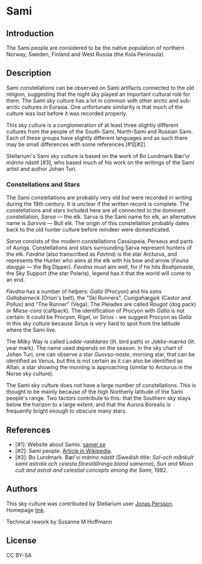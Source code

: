 # Sami

## Introduction

The Sami people are considered to be the native population of northern Norway,
Sweden, Finland and West Russia (the Kola Peninsula).

## Description

Sami constellations can be observed on Sami artifacts connected to the old
religion, suggesting that the night sky played an important cultural role for
them. The Sami sky culture has a lot in common with other arctic and sub-arctic
cultures in Eurasia. One unfortunate similarity is that much of the culture was
lost before it was recorded properly.

This sky culture is a conglomeration of at least three slightly different
cultures from the people of the South-Sami, North-Sami and Russian Sami. Each
of these groups have slightly different languages and as such there may be
small differences with some references [#1][#2].

Stellarium's Sami sky culture is based on the work of Bo Lundmark _Bæi'vi mánno
nástit_ [#3], who based much of his work on the writings of the Sami artist and
author Johan Turi.

### Constellations and Stars

The Sami constellations are probably very old but were recorded in writing
during the 19th century. It is unclear if the written record is complete. The
constellations and stars included here are all connected to the dominant
constellation, _Sarva_ — the elk. Sarva is the Sami name for elk, an
alternative name is _Sarvvis_ — Bull elk. The origin of this constellation
probably dates back to the old hunter culture before reindeer were
domesticated.

_Sarva_ consists of the modern constellations Cassiopeia, Perseus and parts of
Auriga. Constellations and stars surrounding Sarva represent hunters of the
elk. _Favdna_ (also transcribed as _Favtna_) is the star Arcturus, and
represents the Hunter who aims at the elk with his bow and arrow (_Fauna
davgge_ — the Big Dipper). _Favdna_ must aim well, for if he hits
_Boahjenaste_, the Sky Support (the star Polaris), legend has it that the world
will come to an end.

_Favdna_ has a number of helpers: _Galla_ (Procyon) and his sons _Gallabarneck_
(Orion's belt), the "Ski Runners", _Cuoigahægjek_ (Castor and Pollux) and "The
Runner" (Vega). The Pleiades are called _Rougot_ (dog pack) or _Miese-cora_
(calfpack). The identification of Procyon with _Galla_ is not certain: It could
be Procyon, Rigel, or Sirius - we suggest Procyon as _Galla_ in this sky
culture because Sirius is very hard to spot from the latitude where the Sami
live.

The Milky Way is called _Lodde-raiddaras_ (lit. bird path) or _Jakke-mærka_
(lit. year mark). The name used depends on the season. In the sky chart of
Johan Turi, one can observe a star _Guovso-naste_, morning star, that can be
identified as Venus, but this is not certain as it can also be identified as
Altair, a star showing the morning is approaching (similar to Arcturus in the
Norse sky culture).

The Sami sky culture does not have a large number of constellations. This is
thought to be mainly because of the high Northerly latitude of the Sami
people's range. Two factors contribute to this: that the Southern sky stays
below the horizon to a large extent, and that the Aurora Borealis is frequently
bright enough to obscure many stars.

## References

- [#1]: Website about Samis. [samer.se](http://samer.se/english)
- [#2]: Sami people. [Article in Wikipedia](http://en.wikipedia.org/wiki/Sami_people).
- [#3]: Bo Lundmark. _Bæi'vi mánno nástit_ (Swedish title: _Sol-och månkult samt astrala och celesta föreställninga bland samerna_), _Sun and Moon cult and astral and celestial concepts among the Sami_, 1982.

## Authors

This sky culture was contributed by Stellarium user [Jonas Persson](mailto:jonas.persson@physics.org).
Homepage [link](https://www.ntnu.edu/employees/jonas.persson).

Technical rework by Susanne M Hoffmann

## License

CC BY-SA

